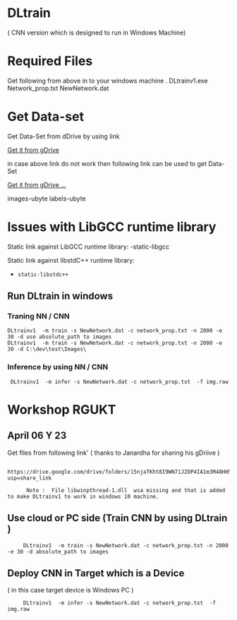 
# DLtrain  
( CNN version which is designed to run in Windows Machine)

# Required Files

 Get following from  above in to your windows machine .
    DLtrainv1.exe
    Network_prop.txt
    NewNetwork.dat

# Get Data-set

Get  Data-Set from dDrive  by using link

[Get it from gDrive ](https://drive.google.com/drive/folders/1h7ZhEVdkgElx2a-UNtE9DWQ9I-CddQ29?usp=share_link )

in case above link do not work then following link can be used to get Data-Set

[Get it from gDrive ...  ]( https://drive.google.com/drive/folders/1uvXVt87UWqZVpLx8bjj0hy1EcXPj_llh?usp=sharing )
 
  images-ubyte 
  labels-ubyte

# Issues with LibGCC runtime library

 Static link against LibGCC runtime library:
    -static-libgcc
    
  Static link against libstdC++ runtime library:
-     static-libstdc++

 ## Run DLtrain in windows  
 
### Traning NN / CNN

  
    DLtrainv1  -m train -s NewNetwork.dat -c network_prop.txt -n 2000 -e 30 -d use absolute_path to images 
    DLtrainv1  -m train -s NewNetwork.dat -c network_prop.txt -n 2000 -e 30 -d C:\dev\test\Images\
    
### Inference by using  NN / CNN   

     DLtrainv1  -m infer -s NewNetwork.dat -c network_prop.txt  -f img.raw
    
   


# Workshop RGUKT 
## April 06 Y 23

  Get  files from following link' ( thanks to  Janardha  for sharing his gDriive ) 
  
          https://drive.google.com/drive/folders/15njaTKht8I9WN71JZOP4IA1m3M48HH5-?usp=share_link
          
          Note :  File libwinpthread-1.dll  wsa missing and that is added to make DLtrainv1 to work in windows 10 machine.
          

##  Use  cloud or  PC side (Train CNN  by using DLtrain  ) 

         DLtrainv1  -m train -s NewNetwork.dat -c network_prop.txt -n 2000 -e 30 -d absolute_path to images 

##   Deploy CNN in Target which is a Device  

( in this case target device is  Windows PC )

         DLtrainv1  -m infer -s NewNetwork.dat -c network_prop.txt  -f img.raw





